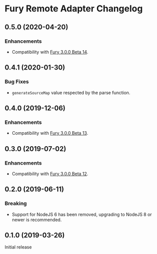# Fury Remote Adapter Changelog

## 0.5.0 (2020-04-20)

### Enhancements

- Compatibility with [Fury 3.0.0 Beta 14](https://github.com/apiaryio/api-elements.js/releases/tag/fury@3.0.0-beta.14).

## 0.4.1 (2020-01-30)

### Bug Fixes

- `generateSourceMap` value respected by the parse function.

## 0.4.0 (2019-12-06)

### Enhancements

- Compatibility with [Fury 3.0.0 Beta 13](https://github.com/apiaryio/api-elements.js/releases/tag/fury@3.0.0-beta.13).

## 0.3.0 (2019-07-02)

### Enhancements

- Compatibility with [Fury 3.0.0 Beta 12](https://github.com/apiaryio/api-elements.js/releases/tag/fury@3.0.0-beta.12).

## 0.2.0 (2019-06-11)

### Breaking

- Support for NodeJS 6 has been removed, upgrading to NodeJS 8 or newer is
  recommended.

## 0.1.0 (2019-03-26)

Initial release
